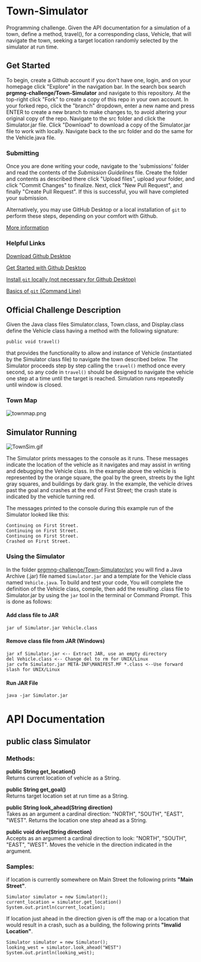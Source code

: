 # Town-Simulator
Programming challenge. Given the API documentation for a simulation of a town, define a method, travel(), for a corresponding class,
Vehicle, that will navigate the town, seeking a target location randomly selected by the simulator at run time.

## Get Started
To begin, create a Github account if you don't have one, login, and on your homepage click "Explore" in the navigation bar. In the
search box search 
**prgmng-challenge/Town-Simulator** and navigate to this repository. At the top-right click "Fork" to create a copy of this repo in 
your own account. In your forked repo, click the "branch" dropdown, enter a new name and press ENTER to create a new branch to make 
changes to, to avoid altering your original copy of the repo. Navigate to the src folder and click the Simulator.jar file. Click 
"Download" to download a copy of the Simulator.jar file to work with locally. Navigate back to the src folder and do the same for the 
Vehicle.java file. 

### Submitting

Once you are done writing your code, navigate to the 'submissions' folder and read the contents of the _Submission Guidelines_ file. 
Create the folder and contents as described there click "Upload files", upload your folder, and click "Commit Changes" to finalize. 
Next, click "New Pull Request", and finally "Create Pull Request". If this is successful, you will have completed your submission.

Alternatively, you may use GitHub Desktop or a local installation of ```git``` to perform these steps, depending on your comfort with
Github.

[More information](https://help.github.com/en/desktop/contributing-to-projects/creating-a-pull-request)

### Helpful Links
[Download Github Desktop](https://desktop.github.com/)

[Get Started with Github Desktop](https://help.github.com/en/desktop/getting-started-with-github-desktop)

[Install ```git``` locally (not necessary for Github Desktop)](https://git-scm.com/downloads)

[Basics of ```git``` (Command Line)](https://git-scm.com/book/en/v2/Git-Basics-Getting-a-Git-Repository)

## Official Challenge Description
Given the Java class files Simulator.class, Town.class, and Display.class define the Vehicle class having a method with
the following signature: 

```public void travel()```

that provides the functionality to allow and instance of Vehicle (instantiated by the Simulator class file) to navigate the town 
described below. The Simulator proceeds step by step calling the ```travel()``` method once every second, so any code in ```travel()```
should be designed to navigate the vehicle one step at a time until the target is reached. Simulation runs repeatedly until window is 
closed.

### Town Map

![townmap.png](townmap.png)

## Simulator Running

![TownSim.gif](TownSim.gif)

The Simulator prints messages to the console as it runs. These messages indicate the location of the vehicle as it navigates and 
may assist in writing and debugging the Vehicle class. In the example above the vehicle is represented by the orange square, the goal
by the green, streets by the light gray squares, and buildings by dark gray. In the example, the vehicle drives past the goal and 
crashes at the end of First Street; the crash state is indicated by the vehicle turning red.

The messages printed to the console during this example run of the Simulator looked like this:
```
Continuing on First Street.
Continuing on First Street.
Continuing on First Street.
Crashed on First Street.
```

### Using the Simulator
In the folder [prgmng-challenge/Town-Simulator/src](src/) you will find a Java Archive (.jar) file named ```Simulator.jar``` and a template
for the Vehicle class named ```Vehicle.java```. To build and test your code, You will complete the definition of the Vehicle class, 
compile, then add the resulting .class file to Simulator.jar by using the ```jar``` tool in the terminal or Command Prompt. This 
is done as follows:

#### Add class file to JAR
```jar uf Simulator.jar Vehicle.class```

#### Remove class file from JAR (Windows)
```
jar xf Simulator.jar <-- Extract JAR, use an empty directory
del Vehicle.class <-- Change del to rm for UNIX/Linux
jar cvfm Simulator.jar META-INF\MANIFEST.MF *.class <--Use forward slash for UNIX/Linux
```

#### Run JAR File
```
java -jar Simulator.jar
```

# API Documentation
## public class Simulator
### Methods:
**public String get_location()**<br/>
  Returns current location of vehicle as a String.<br/>
  
**public String get_goal()**<br/>
  Returns target location set at run time as a String.<br/>
  
**public String look_ahead(String direction)**<br/>
  Takes as an argument a cardinal direction: "NORTH", "SOUTH", "EAST", "WEST". Returns the location one step ahead as a String.<br/>
  
**public void drive(String direction)**<br/>
  Accepts as an argument a cardinal direction to look: "NORTH", "SOUTH", "EAST", "WEST". Moves the vehicle in the direction indicated in the 
  argument.<br/>
  
### Samples:

if location is currently somewhere on Main Street the following prints **"Main Street"**.
```
Simulator simulator = new Simulator();
current_location = simulator.get_location()
System.out.println(current_location); 
```
If location just ahead in the direction given is off the map or a location that would result in a crash, such as a building, 
the following prints **"Invalid Location"**.
```
Simulator simulator = new Simulator();
looking_west = simulator.look_ahead("WEST")
System.out.println(looking_west); 
```

